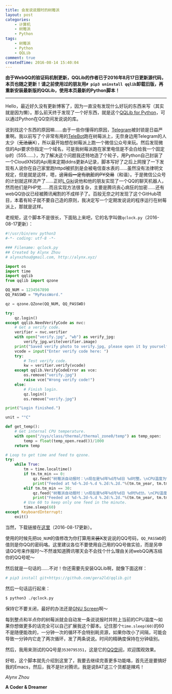 ```yaml
---
title: 会发说说报时的树莓派
layout: post
categories:
    - 计算机
    - 树莓派
    - Python
tags:
    - 树莓派
    - Python
    - QQLib
comment: true
createdTime: 2016-08-14 15:40:04
---
```

**由于WebQQ的验证码机制更新，QQLib的作者已于2016年8月17日更新源代码，本页也随之更新！请之前使用过的朋友用`# pip3 uninstall qqlib`卸载旧版，再重新安装最新版的QQLib，使用本页最新的Python脚本！**

-----------------------------------------------------------------

Hello，最近好久没有更新博客了，因为一直没有发现什么好玩的东西来写（其实就是因为懒）。那么前天终于发现了一个好东西，就是这个[QQLib for Python](https://github.com/gera2ld/qqlib/)，可以通过Python在QQ空间发说说的库。

<!--more-->

说到找这个东西的原因嘛……由于一些你懂得的原因，[Telegram](https://telegram.org/)被封锁是日益严重啊。我以前写了个非常有用的[TeleBot](https://github.com/Alynx/telebot/)跑在树莓派上，无奈身边用Telegram的人太少（~~无法装X~~），所以最开始想在树莓派上跑一个微信公众号来玩。然后发现微信的Api要求你指定一个域名，可是我树莓派跑在家里电信是不会白给我一个固定ip的（555……），为了解决这个问题我还特地造了个轮子，用Python自己封装了一个CloudXNS的Api用来定期ddns更新A记录，脚本写好了之后上网搜了一下发现有人说你在自己家里跑httpd被抓到是会被电信查水表的……虽然没有法律明文规定，但是就是这样，嗯，~~这背后一定有肮脏的PY交易~~（和谐）。于是微信公众号的计划就这样流产了……正好[L Giki](http://lgiki.xyz/)说他和他的朋友实现了一个QQ的聊天机器人，然而他们是PHP党……而且实现方法很复杂，主要是腾讯丧心病狂的加密……还有webQQ协议已经被腾讯阉割的不成样子了。百般无奈之时发现了这个GitHub项目，本着有轮子就不要自己造的原则，我决定写一个定期发说说的程序运行在树莓派上，那就是这样。

老规矩，这个脚本不是很长，下面贴上来吧，它的名字叫做`qclock.py`（2016-08-17更新）：

```Python
#!/usr/bin/env python3
#-*- coding: utf-8 -*-

### Filename: qclock.py
## Created by Alynx Zhou
# alynxzhou@gmail.com, http://alynx.xyz/

import os
import time
import qqlib
from qqlib import qzone

QQ_NUM = 1234567890
QQ_PASSWD = "MyPassWord."

qz = qzone.QZone(QQ_NUM, QQ_PASSWD)

try:
    qz.login()
except qqlib.NeedVerifyCode as nvc:
    # Get a verify code.
    verifier = nvc.verifier
    with open("verify.jpg", "wb") as verify_jpg:
        verify_jpg.write(verifier.image)
    print("Saved verify photo to verify.jpg, please open it by yourself.")
    vcode = input("Enter verify code here: ")
    try:
        # Test verify code.
        kw = verifier.verify(vcode)
    except qqlib.VerifyCodeError as vce:
        os.remove("verify.jpg")
        raise vce("Wrong verify code!")
    else:
        # Finish login.
        qz.login()
        os.remove("verify.jpg")

print("Login finished.")

unit = "°C"

def get_temp():
    # Get internal CPU temperature.
    with open("/sys/class/thermal/thermal_zone0/temp") as temp_open:
        temp = float(temp_open.read())/1000
    return temp

# Loop to get time and feed to qzone.
try:
    while True:
        tm = time.localtime()
        if tm.tm_min == 0:
            qz.feed("树莓派自动报时：\n现在是%d年%d月%d日 %d时整。\nCPU温度为%.2f%s。"%(tm.tm_year, tm.tm_mon, tm.tm_mday, tm.tm_hour, get_temp(), unit))
            print("Feeded at %d-%.2d-%.d %.2d:%.2d."%(tm.tm_year, tm.tm_mon, tm.tm_mday, tm.tm_hour, tm.tm_min))
        elif tm.tm_min == 30:
            qz.feed("树莓派自动报时：\n现在是%d年%d月%d日 %d时%d分。\nCPU温度为%.2f%s。"%(tm.tm_year, tm.tm_mon, tm.tm_mday, tm.tm_hour, tm.tm_min, get_temp(), unit))
            print("Feeded at %d-%.2d-%.d %.2d:%.2d."%(tm.tm_year, tm.tm_mon, tm.tm_mday, tm.tm_hour, tm.tm_min))
        # Use 60 to keep only one feed in the minute.
        time.sleep(60)
except KeyboardInterrupt:
    exit()
```

当然，下载链接在[这里](/posts/2016/08/14/RPi-QZone-Bot/qclock.py)（2016-08-17更新）。

使用的时候先把`QQ_NUM`的值修改为你打算用来~~装X~~发说说的QQ号码，`QQ_PASSWD`的值则是你QQ的密码咯。这里建议各位不要使用自己用的QQ号做实验，而是另申请QQ号来作报时～不然谁知道腾讯哪天会不会找个什么理由关闭webQQ再冻结你的QQ号呢～

然后就是一句话的……不对！你还需要先安装QQLib啊，就像下面这样：

```bash
# pip3 install git+https://github.com/gera2ld/qqlib.git
```

然后一句话运行起来：

```bash
$ python3 ./qclock.py
```

保持它不要关闭，最好的办法还是[GNU Screen](https://www.gnu.org/software/screen/)啊～

每到整点和半点你的树莓派就会自动发一条说说报时并附上当前的CPU温度～如果你想做更多的话完全可以自己扩展我这个脚本。记住那个`time.sleep(60)`的60不是随便能改的，一分钟一次的循环不会特别耗资源，如果你改小了间隔，可能会导致一分钟内它走了两次循环，发了两条说说。时间的精确度保持在分钟级别。

然后，我用来测试的QQ号是`3530795351`，这是它的[QQ空间](http://user.qzone.qq.com/3530795351)，欢迎围观效果。

好啦，这个脚本就先介绍到这里了，我要去继续完善更多功能咯，首先还是要搞好我的Emacs，然后，我不是针对腾讯，我是说BAT这三个货都是辣鸡！

*Alynx Zhou*

**A Coder & Dreamer**

